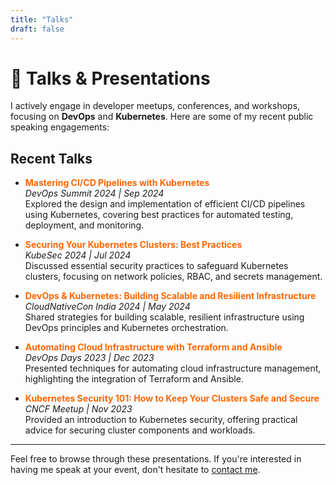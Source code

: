 ```yaml
---
title: "Talks"
draft: false
---
```


# 🎤 Talks & Presentations

I actively engage in developer meetups, conferences, and workshops, focusing on **DevOps** and **Kubernetes**. Here are some of my recent public speaking engagements:

## Recent Talks

- **<span style="color:#FF6600;">Mastering CI/CD Pipelines with Kubernetes</span>**  
  *DevOps Summit 2024 | Sep 2024*  
  Explored the design and implementation of efficient CI/CD pipelines using Kubernetes, covering best practices for automated testing, deployment, and monitoring.

- **<span style="color:#FF6600;">Securing Your Kubernetes Clusters: Best Practices</span>**  
  *KubeSec 2024 | Jul 2024*  
  Discussed essential security practices to safeguard Kubernetes clusters, focusing on network policies, RBAC, and secrets management.

- **<span style="color:#FF6600;">DevOps & Kubernetes: Building Scalable and Resilient Infrastructure</span>**  
  *CloudNativeCon India 2024 | May 2024*  
  Shared strategies for building scalable, resilient infrastructure using DevOps principles and Kubernetes orchestration.

- **<span style="color:#FF6600;">Automating Cloud Infrastructure with Terraform and Ansible</span>**  
  *DevOps Days 2023 | Dec 2023*  
  Presented techniques for automating cloud infrastructure management, highlighting the integration of Terraform and Ansible.

- **<span style="color:#FF6600;">Kubernetes Security 101: How to Keep Your Clusters Safe and Secure</span>**  
  *CNCF Meetup | Nov 2023*  
  Provided an introduction to Kubernetes security, offering practical advice for securing cluster components and workloads.

---

Feel free to browse through these presentations. If you're interested in having me speak at your event, don't hesitate to [contact me](mailto:vipulpatil1786@gmail.com).

